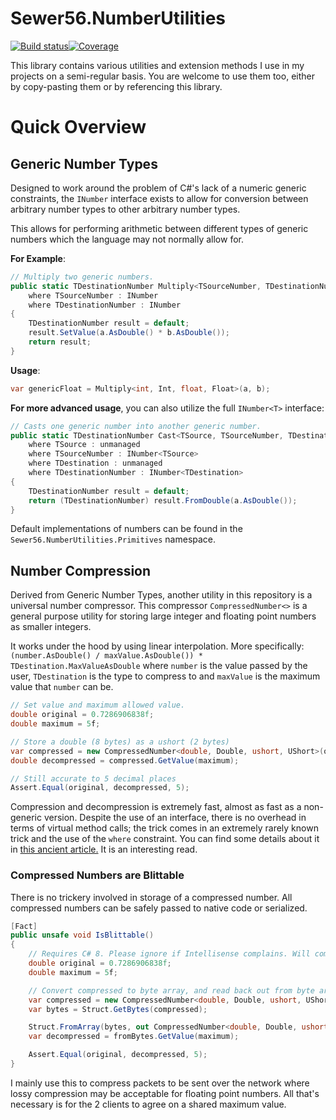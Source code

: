 # Sewer56.NumberUtilities

[![Build status](https://ci.appveyor.com/api/projects/status/pdbufjv1h66ki40v?svg=true)](https://ci.appveyor.com/project/sewer56lol/numberutilities)[![Coverage](https://codecov.io/gh/Sewer56/Sewer56.NumberUtilities/branch/master/graph/badge.svg)](https://codecov.io/gh/Sewer56/Sewer56.NumberUtilities)

This library contains various utilities and extension methods I use in my projects on a semi-regular basis. You are welcome to use them too, either by copy-pasting them or by referencing this library.

# Quick Overview

## Generic Number Types

Designed to work around the problem of C#'s lack of a numeric generic constraints, the `INumber` interface exists to allow for conversion between arbitrary number types to other arbitrary number types.

This allows for performing arithmetic between different types of generic numbers which the language may not normally allow for.

**For Example**:

```csharp
// Multiply two generic numbers.
public static TDestinationNumber Multiply<TSourceNumber, TDestinationNumber>(TSourceNumber a, TDestinationNumber b)
    where TSourceNumber : INumber
    where TDestinationNumber : INumber
{
    TDestinationNumber result = default;
    result.SetValue(a.AsDouble() * b.AsDouble());
    return result;
}
```

**Usage**:

```csharp
var genericFloat = Multiply<int, Int, float, Float>(a, b);
```


**For more advanced usage**, you can also utilize the full `INumber<T>` interface:

```csharp
// Casts one generic number into another generic number.
public static TDestinationNumber Cast<TSource, TSourceNumber, TDestination, TDestinationNumber>(TSourceNumber a)
    where TSource : unmanaged
    where TSourceNumber : INumber<TSource>
    where TDestination : unmanaged
    where TDestinationNumber : INumber<TDestination>
{
    TDestinationNumber result = default;
    return (TDestinationNumber) result.FromDouble(a.AsDouble());
}
```

Default implementations of numbers can be found in the `Sewer56.NumberUtilities.Primitives` namespace.

## Number Compression

Derived from Generic Number Types, another utility in this repository is a universal number compressor. This compressor `CompressedNumber<>` is a general purpose utility for storing large integer and floating point numbers as smaller integers.

It works under the hood by using linear interpolation. More specifically: `(number.AsDouble() / maxValue.AsDouble()) * TDestination.MaxValueAsDouble` where `number` is the value passed by the user, `TDestination` is the type to compress to and `maxValue` is the maximum value that `number` can be.

```csharp
// Set value and maximum allowed value.
double original = 0.7286906838f;
double maximum = 5f;

// Store a double (8 bytes) as a ushort (2 bytes)
var compressed = new CompressedNumber<double, Double, ushort, UShort>(original, maximum);
double decompressed = compressed.GetValue(maximum);

// Still accurate to 5 decimal places
Assert.Equal(original, decompressed, 5);
```

Compression and decompression is extremely fast, almost as fast as a non-generic version.
Despite the use of an interface, there is no overhead in terms of virtual method calls; the trick comes in an extremely rarely known trick and the use of the `where` constraint. You can find some details about it in [this ancient article.](https://www.codeproject.com/Articles/8531/Using-generics-for-calculations) It is an interesting read.

### Compressed Numbers are Blittable
There is no trickery involved in storage of a compressed number. All compressed numbers can be safely passed to native code or serialized.

```csharp
[Fact]
public unsafe void IsBlittable()
{
    // Requires C# 8. Please ignore if Intellisense complains. Will compile and run.
    double original = 0.7286906838f;
    double maximum = 5f;

	// Convert compressed to byte array, and read back out from byte array. 
    var compressed = new CompressedNumber<double, Double, ushort, UShort>(original, maximum);
    var bytes = Struct.GetBytes(compressed);

    Struct.FromArray(bytes, out CompressedNumber<double, Double, ushort, UShort> fromBytes, 0);
    var decompressed = fromBytes.GetValue(maximum);

    Assert.Equal(original, decompressed, 5);
}
```

I mainly use this to compress packets to be sent over the network where lossy compression may be acceptable for floating point numbers. All that's necessary is for the 2 clients to agree on a shared maximum value.